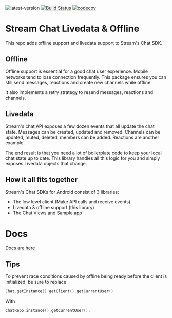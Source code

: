![latest-version](https://jitpack.io/v/GetStream/stream-chat-android-livedata.svg)
[![Build Status](https://travis-ci.com/GetStream/stream-chat-android-livedata.svg?branch=master)](https://travis-ci.com/GetStream/stream-chat-android-livedata)
[![codecov](https://codecov.io/gh/GetStream/stream-chat-android-livedata/branch/master/graph/badge.svg)](https://codecov.io/gh/GetStream/stream-chat-android-livedata)


# Stream Chat Livedata & Offline

This repo adds offline support and livedata support to Stream's Chat SDK.

## Offline

Offline support is essential for a good chat user experience. Mobile networks tend to lose connection frequently.
This package ensures you can still send messages, reactions and create new channels while offline.

It also implements a retry strategy to resend messages, reactions and channels.

## Livedata

Stream's chat API exposes a few dozen events that all update the chat state.
Messages can be created, updated and removed. Channels can be updated, muted, deleted, members can be added.
Reactions are another example.

The end result is that you need a lot of boilerplate code to keep your local chat state up to date.
This library handles all this logic for you and simply exposes Livedata objects that change.

## How it all fits together

Stream's Chat SDKs for Android consist of 3 libraries:

- The low level client (Make API calls and receive events)
- Livedata & offline support (this library)
- The Chat Views and Sample app

# Docs

[Docs are here](https://getstream.io/chat/docs/livedata/?language=kotlin)


## Tips

To prevent race conditions caused by offline being ready before the client is initialized, be sure to replace

```kotlin
Chat.getInstance().getClient().getCurrentUser()
```

With

```kotlin
ChatRepo.instance().getCurrentUser();
```
